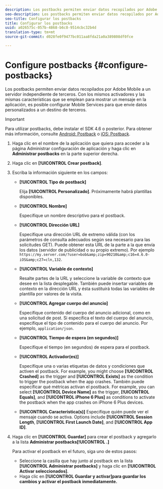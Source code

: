 ```yaml
---
description: Los postbacks permiten enviar datos recopilados por Adobe Mobile a un servidor independiente de terceros. Con los mismos activadores y las mismas características que se emplean para mostrar un mensaje en la aplicación, es posible configurar Mobile Services para que envíe datos personalizados a un destino de terceros.
seo-description: Los postbacks permiten enviar datos recopilados por Adobe Mobile a un servidor independiente de terceros. Con los mismos activadores y las mismas características que se emplean para mostrar un mensaje en la aplicación, es posible configurar Mobile Services para que envíe datos personalizados a un destino de terceros.
seo-title: Configurar los postbacks
title: Configurar los postbacks
uuid: a026575c-057b-4868-b6c8-9514cbc32b4d
translation-type: tm+mt
source-git-commit: d028fe0f9477bc011aa8fda21a0a389808df0fce

---
```



# Configure postbacks {#configure-postbacks}

Los postbacks permiten enviar datos recopilados por Adobe Mobile a un servidor independiente de terceros. Con los mismos activadores y las mismas características que se emplean para mostrar un mensaje en la aplicación, es posible configurar Mobile Services para que envíe datos personalizados a un destino de terceros.

>[!IMPORTANT]
>
>Para utilizar postbacks, debe instalar el SDK 4.6 o posterior. Para obtener más información, consulte [Android: Postback](/help/android/analytics-main/postbacks/postbacks.md) o [iOS: Postback](/help/ios/analytics-main/postback/postback.md).

1. Haga clic en el nombre de la aplicación que quiera para acceder a la página Administrar configuración de aplicación y haga clic en **Administrar postbacks** en la parte superior derecha.
1. Haga clic en **[!UICONTROL Crear postback]**.
1. Escriba la información siguiente en los campos:

   * **[!UICONTROL Tipo de postback]**

      Elija **[!UICONTROL Personalizado]**. Próximamente habrá plantillas disponibles.

   * **[!UICONTROL Nombre]**

      Especifique un nombre descriptivo para el postback.

   * **[!UICONTROL Dirección URL]**

      Especifique una dirección URL de extremo válida (con los parámetros de consulta adecuados según sea necesario para las solicitudes GET). Puede obtener esta URL de la parte a la que envía los datos (servidor de publicidad o su propio extremo). Por ejemplo `https://my.server.com/?user=bob&amp;zip=90210&amp;c16=4.6.0-iOS&amp;c27=cln,132`.

   * **[!UICONTROL Variable de contexto]**

      Resalte partes de la URL y seleccione la variable de contexto que desee en la lista desplegable. También puede insertar variables de contexto en la dirección URL y ésta sustituirá todas las variables de plantilla por valores de la visita.

   * **[!UICONTROL Agregar cuerpo del anuncio]**

      Especifique contenido del cuerpo del anuncio adicional, como en una solicitud de post. Si especifica el texto del cuerpo del anuncio, especifique el tipo de contenido para el cuerpo del anuncio. Por ejemplo, `application/json`.

   * **[!UICONTROL Tiempo de espera (en segundos)]**

      Especifique el tiempo (en segundos) de espera para el postback.

   * **[!UICONTROL Activador(es)]**

      Especifique una o varias etiquetas de datos y condiciones que activen el postback. For example, you might choose **[!UICONTROL Crashed]** as the trigger and **[!UICONTROL Exists]** as the condition to trigger the postback when the app crashes. También puede especificar qué métricas activan el postback. For example, you can select **[!UICONTROL Device Name]** as the trigger, **[!UICONTROL Equals]**, and **[!UICONTROL iPhone 6 Plus]** as conditions to activate the postback when the app crashes on iPhone 6 Plus devices.

   * **[!UICONTROL Característica(s)]**
   Especifique quién puede ver el mensaje cuando se activa. Options include **[!UICONTROL Session Length**, **[!UICONTROL First Launch Date]**, and **[!UICONTROL App ID]**.

1. Haga clic en **[!UICONTROL Guardar]** para crear el postback y agregarlo a la lista **Administrar postbacks[!UICONTROL .]**

   Para activar el postback en el futuro, siga uno de estos pasos:

   * Seleccione la casilla que hay junto al postback en la lista **[!UICONTROL Administrar postbacks]** y haga clic en **[!UICONTROL Activar seleccionados]**.
   * Haga clic en **[!UICONTROL Guardar y activar]para guardar los cambios y activar el postback inmediatamente.**
